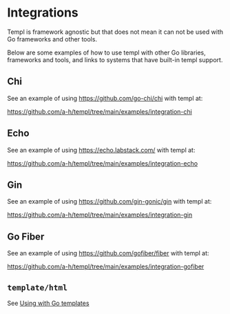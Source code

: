# Integrations

Templ is framework agnostic but that does not mean it can not be used with Go frameworks and other tools.

Below are some examples of how to use templ with other Go libraries, frameworks and tools, and links to systems that have built-in templ support.

## Chi

See an example of using https://github.com/go-chi/chi with templ at:

https://github.com/a-h/templ/tree/main/examples/integration-chi

## Echo

See an example of using https://echo.labstack.com/ with templ at:

https://github.com/a-h/templ/tree/main/examples/integration-echo

## Gin

See an example of using https://github.com/gin-gonic/gin with templ at:

https://github.com/a-h/templ/tree/main/examples/integration-gin

## Go Fiber

See an example of using https://github.com/gofiber/fiber with templ at:

https://github.com/a-h/templ/tree/main/examples/integration-gofiber

## `template/html`

See [Using with Go templates](../syntax-and-usage/using-with-go-templates)
